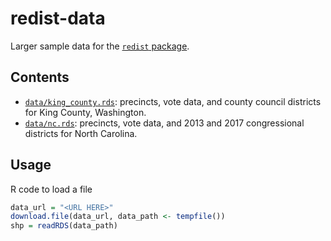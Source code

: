 # **redist-data**

Larger sample data for the [`redist` package](http://kosukeimai.github.io/redist/).

## Contents
* [`data/king_county.rds`](https://github.com/alarm-redist/redist-data/raw/main/data/king_county.rds): 
  precincts, vote data, and county council districts for King County, Washington.
* [`data/nc.rds`](https://github.com/alarm-redist/redist-data/raw/main/data/nc.rds): precincts, vote 
  data, and 2013 and 2017 congressional districts for North Carolina.

## Usage
R code to load a file
```r
data_url = "<URL HERE>"
download.file(data_url, data_path <- tempfile())
shp = readRDS(data_path)
```

